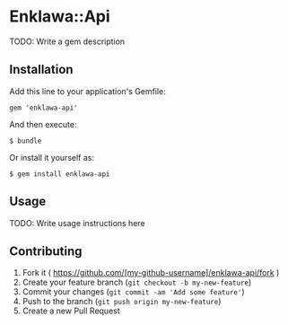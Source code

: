# Enklawa::Api

TODO: Write a gem description

## Installation

Add this line to your application's Gemfile:

    gem 'enklawa-api'

And then execute:

    $ bundle

Or install it yourself as:

    $ gem install enklawa-api

## Usage

TODO: Write usage instructions here

## Contributing

1. Fork it ( https://github.com/[my-github-username]/enklawa-api/fork )
2. Create your feature branch (`git checkout -b my-new-feature`)
3. Commit your changes (`git commit -am 'Add some feature'`)
4. Push to the branch (`git push origin my-new-feature`)
5. Create a new Pull Request
